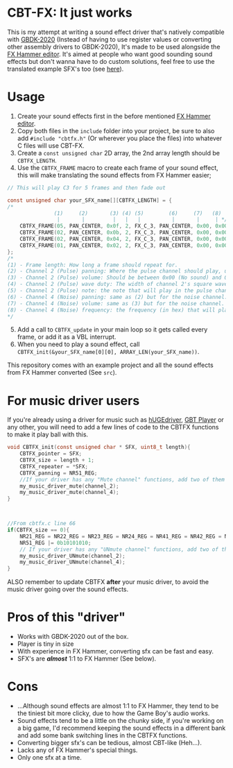 
# CBT-FX: It just works
This is my attempt at writing a sound effect driver that's natively compatible with [GBDK-2020](https://github.com/gbdk-2020/gbdk-2020/) (Instead of having to use register values or converting other assembly drivers to GBDK-2020), It's made to be used alongside the [FX Hammer editor](https://www.pouet.net/prod.php?which=17337). It's aimed at people who want good sounding sound effects but don't wanna have to do custom solutions, feel free to use the translated example SFX's too (see [here](https://github.com/datguywitha3ds/CBT-FX/blob/main/src/main.c#L15)).

# Usage
1. Create your sound effects first in the before mentioned [FX Hammer editor](https://www.pouet.net/prod.php?which=17337).
 2. Copy both files in the `include` folder into your project, be sure to also add `#include "cbtfx.h"` (Or wherever you place the files) into whatever C files will use CBT-FX.
 3. Create a `const unsigned char` 2D array, the 2nd array length should be `CBTFX_LENGTH`.
 4. Use the `CBTFX_FRAME` macro to create each frame of your sound effect, this will make translating the sound effects from FX Hammer easier;
``` c
// This will play C3 for 5 frames and then fade out

const unsigned char your_SFX_name[][CBTFX_LENGTH] = { 
/*
               (1)     (2)       (3) (4) (5)        (6)     (7)   (8)
                |       |         |   |   |          |       |     | */
    CBTFX_FRAME(05, PAN_CENTER, 0x0f, 2, FX_C_3, PAN_CENTER, 0x00, 0x00),
    CBTFX_FRAME(02, PAN_CENTER, 0x0b, 2, FX_C_3, PAN_CENTER, 0x00, 0x00),
    CBTFX_FRAME(02, PAN_CENTER, 0x04, 2, FX_C_3, PAN_CENTER, 0x00, 0x00),
    CBTFX_FRAME(01, PAN_CENTER, 0x02, 2, FX_C_3, PAN_CENTER, 0x00, 0x00)
};
/*
(1) - Frame length: How long a frame should repeat for.
(2) - Channel 2 (Pulse) panning: Where the pulse channel should play, use the PAN_CENTER, PAN_LEFT and PAN_RIGHT macros.
(3) - Channel 2 (Pulse) volume: Should be between 0x00 (No sound) and 0x0f (Full volume).
(4) - Channel 2 (Pulse) wave duty: The width of channel 2's square wave, 0 (%12.5), 1 (%25), 2 (%50) or 3 (%75).
(5) - Channel 2 (Pulse) note: the note that will play in the pulse channel, CBTFX has macros for each note ranging from FX_C_0 to FX_B_5.
(6) - Channel 4 (Noise) panning: same as (2) but for the noise channel.
(7) - Channel 4 (Noise) volume: same as (3) but for the noise channel.
(8) - Channel 4 (Noise) frequency: the frequency (in hex) that will play in the noise channel.
*/
```
5. Add a call to `CBTFX_update` in your main loop so it gets called every frame, or add it as a VBL interrupt.
6. When you need to play a sound effect, call `CBTFX_init(&your_SFX_name[0][0], ARRAY_LEN(your_SFX_name))`.

This repository comes with an example project and all the sound effects from FX Hammer converted (See `src`).

# For music driver users
If you're already using a driver for music such as [hUGEdriver](https://github.com/SuperDisk/hUGEDriver), [GBT Player](https://github.com/AntonioND/gbt-player/tree/master/legacy_gbdk) or any other, you will need to add a few lines of code to the CBTFX functions to make it play ball with this.
```c
void CBTFX_init(const unsigned char * SFX, uint8_t length){
    CBTFX_pointer = SFX;
    CBTFX_size = length + 1;
    CBTFX_repeater = *SFX;
    CBTFX_panning = NR51_REG;
    //If your driver has any "Mute channel" functions, add two of them here for channel 2 and 4, something like:
    my_music_driver_mute(channel_2);
    my_music_driver_mute(channel_4);
}



//From cbtfx.c line 66
if(CBTFX_size == 0){
    NR21_REG = NR22_REG = NR23_REG = NR24_REG = NR41_REG = NR42_REG = NR43_REG = NR44_REG = 0;
    NR51_REG |= 0b10101010;
    // If your driver has any "UNmute channel" functions, add two of them for channel 2 and 4.
    my_music_driver_UNmute(channel_2);
    my_music_driver_UNmute(channel_4);
}
```

ALSO remember to update CBTFX **after** your music driver, to avoid the music driver going over the sound effects.

# Pros of this "driver"
- Works with GBDK-2020 out of the box.
- Player is tiny in size
- With experience in FX Hammer, converting sfx can be fast and easy.
- SFX's are ***almost*** 1:1 to FX Hammer (See below).
# Cons
- ...Although sound effects are almost 1:1 to FX Hammer, they tend to be the tiniest bit more clicky, due to how the Game Boy's audio works.
- Sound effects tend to be a little on the chunky side, if you're working on a big game, I'd recommend keeping the sound effects in a different bank and add some bank switching lines in the CBTFX functions.
- Converting bigger sfx's can be tedious, almost CBT-like (Heh...).
- Lacks any of FX Hammer's special things.
- Only one sfx at a time.
